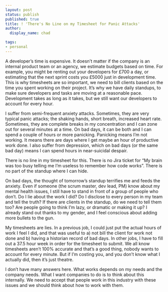 ```yaml
---
layout: post
status: publish
published: true
title: ! 'There's No Line on my Timesheet for Panic Attacks'
author:
  display_name: chad

tags:
- personal
---
```


A developer’s time is expensive. It doesn’t matter if the company is an internal product team or an agency, we estimate budgets based on time. For example, you might be renting out your developers for £700 a day, or estimating that the next sprint costs you £5000 just in development time. This is why timesheets are so important, we need to bill clients based on the time you spent working on their project. It’s why we have daily standups, to make sure developers and tasks are moving at a reasonable pace. Development takes as long as it takes, but we still want our developers to account for every hour.

<!--more-->

I suffer from semi-frequent anxiety attacks. Sometimes, they are very typical panic attacks; the shaking hands, short breath, increased heart rate. Sometimes, they are complete breaks in my concentration and I can zone out for several minutes at a time. On bad days, it can be both and I can spend a couple of hours or more panicking. Panicking means I’m not working. It means there are days where I get maybe an hour of productive work done. I also suffer from depression, which on bad days (or the same bad day) means I can spend hours in near-suicidal despair.

There is no line in my timesheet for this. There is no Jira ticket for “My brain was too busy telling me I’m useless to remember how code works”. There is no part of the standup where I can hide.

On bad days, the thought of tomorrow’s standup terrifies me and feeds the anxiety. Even if someone (the scrum master, dev lead, PM) know about my mental health issues, I still have to stand in front of a group of people who don’t. Do I lie about the work I did? Do I disclose to every person in my team and tell the truth? If there are clients in the standup, do we need to tell them too? Are people going to think I’m lazy, or dramatic or making it up? I already stand out thanks to my gender, and I feel conscious about adding more bullets to the gun.

My timesheets are lies. In a previous job, I could just put the actual hours of work I feel I did, and that was useful to a) not bill the client for work not done and b) having a historian record of bad days. In other jobs, I have to fill out a 37.5 hour week in order for the timesheet to submit. We all know timesheets aren’t 100% accurate and that’s a good thing, nobody wants to account for every minute. But if I’m costing you, and you don’t know what I actually did, then it’s just theatre.

I don’t have many answers here. What works depends on my needs and the company needs. What I want companies to do is to think about this internally. We need to accept that people work in this industry with these issues and we should think about how to work with them.